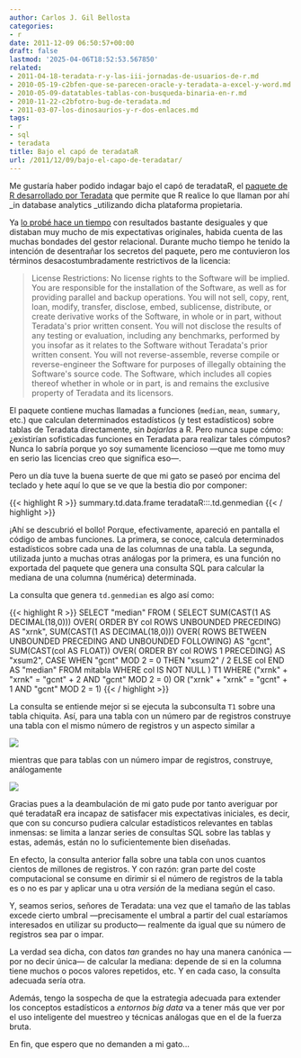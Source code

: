 ```yaml
---
author: Carlos J. Gil Bellosta
categories:
- r
date: 2011-12-09 06:50:57+00:00
draft: false
lastmod: '2025-04-06T18:52:53.567850'
related:
- 2011-04-18-teradata-r-y-las-iii-jornadas-de-usuarios-de-r.md
- 2010-05-19-c2bfen-que-se-parecen-oracle-y-teradata-a-excel-y-word.md
- 2010-05-09-datatables-tablas-con-busqueda-binaria-en-r.md
- 2010-11-22-c2bfotro-bug-de-teradata.md
- 2011-03-07-los-dinosaurios-y-r-dos-enlaces.md
tags:
- r
- sql
- teradata
title: Bajo el capó de teradataR
url: /2011/12/09/bajo-el-capo-de-teradatar/
---
```


Me gustaría haber podido indagar bajo el capó de teradataR, el [paquete de R desarrollado por Teradata](http://developer.teradata.com/applications/articles/in-database-analytics-with-teradata-r) que permite que R realice lo que llaman por ahí _in database analytics _utilizando dicha plataforma propietaria.

Ya [lo probé hace un tiempo](https://datanalytics.com/2011/04/18/teradata-r-y-las-iii-jornadas-de-usuarios-de-r/) con resultados bastante desiguales y que distaban muy mucho de mis expectativas originales, habida cuenta de las muchas bondades del gestor relacional. Durante mucho tiempo he tenido la intención de desentrañar los secretos del paquete, pero me contuvieron los términos desacostumbradamente restrictivos de la licencia:


>License Restrictions: No license rights to the Software will be implied. You are responsible for the installation of the Software, as well as for providing parallel and backup operations. You will not sell, copy, rent, loan, modify, transfer, disclose, embed, sublicense, distribute, or create derivative works of the Software, in whole or in part, without Teradata's prior written consent. You will not disclose the results of any testing or evaluation, including any benchmarks, performed by you insofar as it relates to the Software without Teradata's prior written consent. You will not reverse-assemble, reverse compile or reverse-engineer the Software for purposes of illegally obtaining the Software's source code. The Software, which includes all copies thereof whether in whole or in part, is and remains the exclusive property of Teradata and its licensors.


El paquete contiene muchas llamadas a funciones (`median`, `mean`, `summary`, etc.) que calculan determinados estadísticos (y test estadísticos) sobre tablas de Teradata directamente, sin _bajarlas_ a R. Pero nunca supe cómo: ¿existirían sofisticadas funciones en Teradata para realizar tales cómputos? Nunca lo sabría porque yo soy sumamente licencioso —que me tomo muy en serio las licencias creo que significa eso—.

Pero un día tuve la buena suerte de que mi gato se paseó por encima del teclado y hete aquí lo que se ve que la bestia dio por componer:


{{< highlight R >}}
summary.td.data.frame
teradataR:::.td.genmedian
{{< / highlight >}}


¡Ahí se descubrió el bollo! Porque, efectivamente, apareció en pantalla el código de ambas funciones. La primera, se conoce, calcula determinados estadísticos sobre cada una de las columnas de una tabla. La segunda, utilizada junto a muchas otras análogas por la primera, es una función no exportada del paquete que genera una consulta SQL para calcular la mediana de una columna (numérica) determinada.

La consulta que genera `td.genmedian` es algo así como:

{{< highlight R >}}
SELECT "median"
FROM (
  SELECT
    SUM(CAST(1 AS DECIMAL(18,0)))
      OVER( ORDER BY col ROWS UNBOUNDED PRECEDING)
      AS "xrnk",
    SUM(CAST(1 AS DECIMAL(18,0)))
      OVER( ROWS BETWEEN UNBOUNDED PRECEDING AND UNBOUNDED FOLLOWING)
      AS "gcnt",
    SUM(CAST(col AS FLOAT))
      OVER( ORDER BY col ROWS 1 PRECEDING) AS "xsum2",
    CASE WHEN "gcnt" MOD 2 = 0 THEN "xsum2" / 2 ELSE col END
      AS "median"
  FROM mitabla WHERE col IS NOT NULL
) T1
WHERE ("xrnk" + "xrnk" = "gcnt" + 2 AND "gcnt" MOD 2 = 0) OR
("xrnk" + "xrnk" = "gcnt" + 1 AND "gcnt" MOD 2 = 1)
{{< / highlight >}}


La consulta se entiende mejor si se ejecuta la subconsulta `T1` sobre una tabla chiquita. Así, para una tabla con un número par de registros construye una tabla con el mismo número de registros y un aspecto similar a

[![](/wp-uploads/2011/12/teradata_median_par.png#center)
](/wp-uploads/2011/12/teradata_median_par.png#center)

mientras que para tablas con un número impar de registros, construye, análogamente

[![](/wp-uploads/2011/12/teradata_median_impar.png#center)
](/wp-uploads/2011/12/teradata_median_impar.png#center)

Gracias pues a la deambulación de mi gato pude por tanto averiguar por qué teradataR era incapaz de satisfacer mis expectativas iniciales, es decir, que con su concurso pudiera calcular estadísticos relevantes en tablas inmensas: se limita a lanzar series de consultas SQL sobre las tablas y estas, además, están no lo suficientemente bien diseñadas.

En efecto, la consulta anterior falla sobre una tabla con unos cuantos cientos de millones de registros. Y con razón: gran parte del coste computacional se consume en dirimir si el número de registros de la tabla es o no es par y aplicar una u otra _versión_ de la mediana según el caso.

Y, seamos serios, señores de Teradata: una vez que el tamaño de las tablas excede cierto umbral —precisamente el umbral a partir del cual estaríamos interesados en utilizar su producto— realmente da igual que su número de registros sea par o impar.

La verdad sea dicha, con datos _tan_ grandes no hay una manera canónica —por no decir única— de calcular la mediana: depende de si en la columna tiene muchos o pocos valores repetidos, etc. Y en cada caso, la consulta adecuada sería otra.

Además, tengo la sospecha de que la estrategia adecuada para extender los conceptos estadísticos a _entornos big data_ va a tener más que ver por el uso inteligente del muestreo y técnicas análogas que en el de la fuerza bruta.

En fin, que espero que no demanden a mi gato...